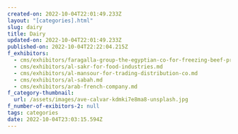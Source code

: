 ```yaml
---
created-on: 2022-10-04T22:01:49.233Z
layout: "[categories].html"
slug: dairy
title: Dairy
updated-on: 2022-10-04T22:01:49.233Z
published-on: 2022-10-04T22:22:04.215Z
f_exhibitors:
  - cms/exhibitors/faragalla-group-the-egyptian-co-for-freezing-beef-processing.md
  - cms/exhibitors/al-sakr-for-food-industries.md
  - cms/exhibitors/al-mansour-for-trading-distribution-co.md
  - cms/exhibitors/al-sabah.md
  - cms/exhibitors/arab-french-company.md
f_category-thumbnail:
  url: /assets/images/ave-calvar-kdmki7e8ma8-unsplash.jpg
f_number-of-exibitors-2: null
tags: categories
date: 2022-10-04T23:03:15.594Z
---
```

